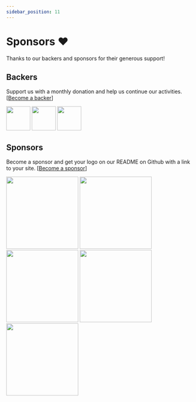```yaml
---
sidebar_position: 11
---
```


# Sponsors  ❤️

Thanks to our backers and sponsors for their generous support!

## Backers

Support us with a monthly donation and help us continue our activities. [[Become a backer](https://github.com/sponsors/doublesymmetry)]

<a href="https://github.com/drplauska" target="_blank"><img src="https://avatars.githubusercontent.com/u/10409285?v=4" width="64" /></a>
<a href="https://github.com/brianshano" target="_blank"><img src="https://avatars.githubusercontent.com/u/5247913?v=4" width="64" /></a>
<a href="https://github.com/dimadeveatii" target="_blank"><img src="https://avatars.githubusercontent.com/u/2014771?v=4" width="64" /></a>

## Sponsors

Become a sponsor and get your logo on our README on Github with a link to your site. [[Become a sponsor](https://github.com/sponsors/doublesymmetry)]

<a href="http://radio.garden/" target="_blank"><img src="https://avatars.githubusercontent.com/u/271885?v=4" width="192" /></a>
<a href="https://evergrace.co"><img src="https://avatars.githubusercontent.com/u/1085976?v=4" width="192" /></a>
<a href="https://podverse.fm"><img src="https://avatars.githubusercontent.com/u/11860029?s=200&v=4" width="192" /></a>
<a href="http://www.voxist.com/"><img src="https://avatars.githubusercontent.com/u/18028734?s=200&v=4" width="192" /></a>
<a href="https://stand.fm/"><img src="https://storage.googleapis.com/react-native-jp-matsuri.appspot.com/2022/sponsor/standfm.png?GoogleAccessId=firebase-adminsdk-qw0qu%40react-native-jp-matsuri.iam.gserviceaccount.com&Expires=1956528000&Signature=PiA0y9VFEZXGiZjxfcM5xObveWy4h7mftyx3Rld1AdnTwECzTs13c38yPMHGGsM1IVvh5tkVhstJYDYweyEaCE4F8wudmGP%2F96QJcctJ60dR3PKw34Lyek5dM0NnLrjHe3KU3rxHV8VxwRFvQe5P1gPAj4Pz3BwlPKbpzCfge%2BH2S53J5MIMaCkFj38a0DOpNTu5GwGGIHjQ3ntTk0RbCLat3LXvsVDoqmNVcVQWQoqv4KEGHxW743KWXPWG79wb0JWnvymsefd0M27wubUssGo1t4aF%2B8xP707OljfxZ%2FJBNTaZaOZi9xL7b1UaTrrpkdA8Jmgf%2FQS6vpfBjb91zg%3D%3D" width="192" /></a>
